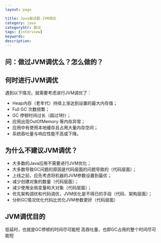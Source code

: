 ```yaml
---
layout: page

title: Java面试题-JVM调优
category: java
categoryStr: 面试
tags: [interview]
keywords:
description:
---
```


## 问：做过JVM调优么？怎么做的？

## 何时进行JVM调优
遇到以下情况，就需要考虑进行JVM调优了：
* Heap内存（老年代）持续上涨达到设置的最大内存值；
* Full GC 次数频繁；
* GC 停顿时间过长（超过1秒）；
* 应用出现OutOfMemory 等内存异常；
* 应用中有使用本地缓存且占用大量内存空间；
* 系统吞吐量与响应性能不高或下降。


## 为什么不建议JVM调优？
* 大多数的Java应用不需要进行JVM优化；
* 大多数导致GC问题的原因是代码层面的问题导致的（代码层面）；
* 上线之前，应先考虑将机器的JVM参数设置到最优；
* 减少创建对象的数量（代码层面）；
* 减少使用全局变量和大对象（代码层面）；
* 优先架构调优和代码调优，JVM优化是不得已的手段（代码、架构层面）；
* 分析GC情况优化代码比优化JVM参数更好（代码层面）

## JVM调优目的
低延时，也就是GC停顿的时间尽可能短
高吞吐量，也即GC占用的整个时间尽可能短